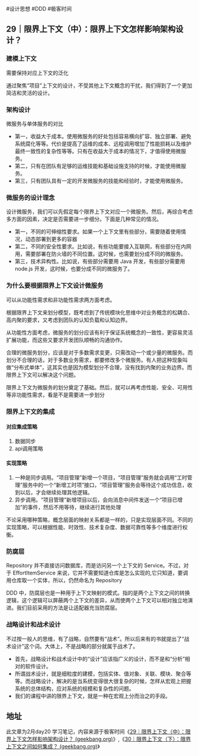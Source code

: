 #设计思想 #DDD #极客时间 

## 29｜限界上下文（中）：限界上下文怎样影响架构设计？

### 建模上下文

需要保持对应上下文的泛化

通过聚焦“项目”上下文的设计，不受其他上下文概念的干扰，我们得到了一个更加简洁和灵活的设计。



### 架构设计

微服务与单体服务的对比

- 第一，收益大于成本。使用微服务的好处包括容易横向扩容、独立部署、避免系统腐化等等。代价是提高了运维的成本、远程调用增加了性能损耗以及维护最终一致性的复杂性等等。只有在收益大于成本的情况下，才值得使用微服务。
- 第二，只有在团队有足够的运维技能和基础设施支持的时候，才能使用微服务。
- 第三，只有团队具有一定的开发微服务的技能和经验时，才能使用微服务。


### 微服务的设计理念

设计微服务，我们可以先假定每个限界上下文对应一个微服务。然后，再综合考虑多方面的因素，决定是否需要进一步细分。下面是几种常见的情况。

- 第一，不同的可伸缩性要求。如果一个上下文里有些部分，需要随着使用情况，动态部署到更多的容器
- 第二，不同的安全性要求。比如说，有些功能要接入互联网，有些部分在内网用，需要部署在防火墙的不同位置。这时候，也需要划分成不同的微服务。
- 第三，技术异构性。比如说，有些部分需要用 Java 开发，有些部分需要用 node.js 开发，这时候，也要分成不同的微服务了。

### 为什么要根据限界上下文设计微服务

可以从功能性需求和非功能性需求两方面考虑。


根据限界上下文来划分模型，既考虑到了传统模块化思维中对业务概念的松耦合、高内聚的要求，又考虑到团队的认知负载和认知边界。

从功能性方面考虑，微服务的划分应该有利于保证系统概念的一致性，更容易灵活扩展功能，而这些又要求开发团队顺畅的沟通协作。

合理的微服务划分，应该是对于多数需求变更，只需改动一个或少量的微服务。而划分不合理的话，对于多数业务需求，都要修改多个微服务。有人把这种现象叫做“分布式单体”，这其实也是因为模型划分不合理，没有找到内聚的业务边界。而限界上下文可以解决这个问题。

限界上下文为微服务的划分奠定了基础。然后，就可以再考虑性能、安全、可用性等非功能性需求，看是不是需要进一步划分

### 限界上下文的集成

#### 对应集成策略

1. 数据同步
2. api调用策略

#### 实现策略

1. 一种是同步调用。“项目管理”新增一个项目，“项目管理”服务就会调用“工时管理”服务中的一个“新增工时项”接口，“项目管理”服务会等待这个成功信息，收到以后，才会继续处理其他逻辑。
2. 异步调用。“项目管理”新增项目以后，会向消息中间件发送一个“项目已增加”的事件，然后不用等待，继续进行其他处理

不论采用哪种策略，概念层面的映射关系都是一样的，只是实现层面不同。不同的实现策略，可以根据性能、时效性、技术复杂度、数据可靠性等多个维度进行权衡。

### 防腐层

Repository 并不直接访问数据库，而是访问另一个上下文的 Service。不过，对于 EffortItemService 来说，它并不需要知道仓库是怎么实现的,它只知道，要调用仓库取一个实体，所以，仍然命名为 Repository

DDD 中，防腐层也是一种用于上下文映射的模式。指的是两个上下文之间的转换逻辑，这个逻辑可以屏蔽两个上下文的差异，从而使两个上下文可以相对独立地演进。我们目前采用的方法是让适配器充当防腐层。


### 战略设计和战术设计

不过按一般人的思维，有了战略，自然要有“战术”。所以后来有的书就提出了“战术设计”这个词。大体上，不是战略的部分就属于战术了。

- 首先，战略设计和战术设计中的“设计”应该指广义的设计，而不是和“分析”相对的软件设计。
- 所谓战术设计，就是细粒度的建模，包括实体、值对象、关联、模块、聚合等等。而战略设计，解决的是当系统变得很大很复杂的时候，怎样从宏观上把握系统的总体结构，应对系统的规模和复杂性的问题。
- 我们的课程中讲的限界上下文，就是一种在宏观上分而治之的手段。

## 地址

此文章为2月day20 学习笔记，内容来源于极客时间《[29｜限界上下文（中）：限界上下文怎样影响架构设计？ (geekbang.org)](https://time.geekbang.org/column/article/631500)》,《[30｜限界上下文（下）：限界上下文之间如何集成？ (geekbang.org)](https://time.geekbang.org/column/article/632219)》